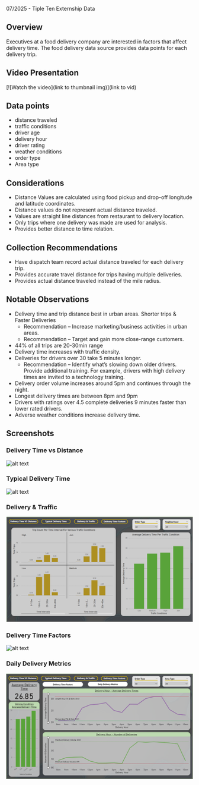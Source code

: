 
07/2025 - Tiple Ten Externship Data

## Overview 
Executives at a food delivery company are interested in factors that affect delivery time. The food delivery data source provides data points for each delivery trip. 

## Video Presentation
[![Watch the video](link to thumbnail img)](link to vid)

## Data points
* distance traveled
* traffic conditions
* driver age
* delivery hour
* driver rating
* weather conditions 
* order type
* Area type

## Considerations 
* Distance Values are calculated using food pickup and drop-off longitude and latitude coordinates.
* Distance values do not represent actual distance traveled.
* Values are straight line distances from restaurant to delivery location.
* Only trips where one delivery was made are used for analysis.
* Provides better distance to time relation.

## Collection Recommendations
* Have dispatch team record actual distance traveled for each delivery trip.
* Provides accurate travel distance for trips having multiple deliveries.
* Provides actual distance traveled instead of the mile radius.

## Notable Observations
* Delivery time and trip distance best in urban areas. Shorter trips & Faster Deliveries
	* Recommendation – Increase marketing/business activities in urban areas. 
    * Recommendation – Target and gain more close-range customers.
* 44% of all trips are 20-30min range 
* Delivery time increases with traffic density.
* Deliveries for drivers over 30 take 5 minutes longer.
    * Recommendation – Identify what’s slowing down older drivers. Provide additional training. For example, drivers with high delivery times are invited to a technology training. 
* Delivery order volume increases around 5pm and continues through the night. 
* Longest delivery times are between 8pm and 9pm
* Drivers with ratings over 4.5 complete deliveries 9 minutes faster than lower rated drivers. 
* Adverse weather conditions increase delivery time. 
## Screenshots
### Delivery Time vs Distance
![alt text](image.png)
### Typical Delivery Time
![alt text](image-1.png)
### Delivery & Traffic 
![alt text](https://github.com/Jcooking26/Data_projects_TripleTen/blob/1fc164f2b771c4f36de4b3b261dbdba87d866e7d/2.%20Food%20Delivery%20Service%20Analysis/Pics/Delivery%20And%20Traffic.png)
### Delivery Time Factors 
![alt text](image-3.png)
### Daily Delivery Metrics 
![alt text](https://github.com/Jcooking26/Data_projects_TripleTen/blob/22a677f039844edfae1c5b8acc9cd94ee88c8a76/2.%20Food%20Delivery%20Service%20Analysis/Pics/Daily%20Delivery%20Metrics.png)
